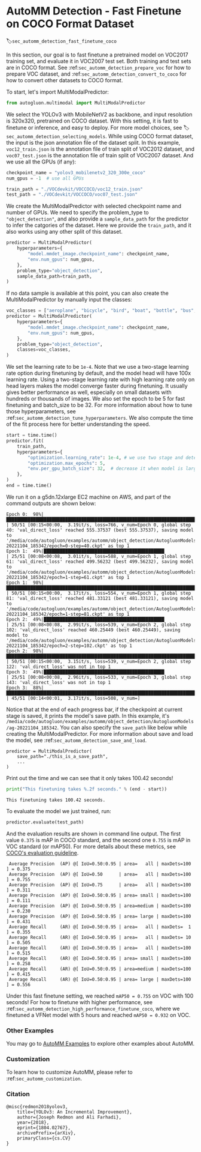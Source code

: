 # AutoMM Detection - Fast Finetune on COCO Format Dataset
:label:`sec_automm_detection_fast_finetune_coco`

In this section, our goal is to fast finetune a pretrained model on VOC2017 training set, 
and evaluate it in VOC2007 test set. Both training and test sets are in COCO format.
See :ref:`sec_automm_detection_prepare_voc` for how to prepare VOC dataset,
and :ref:`sec_automm_detection_convert_to_coco` for how to convert other datasets to COCO format.

To start, let's import MultiModalPredictor:

```python
from autogluon.multimodal import MultiModalPredictor
```

We select the YOLOv3 with MobileNetV2 as backbone,
and input resolution is 320x320, pretrained on COCO dataset. With this setting, it is fast to finetune or inference,
and easy to deploy.
For more model choices, see :label:`sec_automm_detection_selecting_models`.
While using COCO format dataset, the input is the json annotation file of the dataset split.
In this example, `voc12_train.json` is the annotation file of train split of VOC2012 dataset,
and `voc07_test.json` is the annotation file of train split of VOC2007 dataset.
And we use all the GPUs (if any):

```python
checkpoint_name = "yolov3_mobilenetv2_320_300e_coco"
num_gpus = -1  # use all GPUs

train_path = "./VOCdevkit/VOCCOCO/voc12_train.json"
test_path = "./VOCdevkit/VOCCOCO/voc07_test.json"
```

We create the MultiModalPredictor with selected checkpoint name and number of GPUs.
We need to specify the problem_type to `"object_detection"`,
and also provide a `sample_data_path` for the predictor to infer the catgories of the dataset.
Here we provide the `train_path`, and it also works using any other split of this dataset.

```python
predictor = MultiModalPredictor(
    hyperparameters={
        "model.mmdet_image.checkpoint_name": checkpoint_name,
        "env.num_gpus": num_gpus,
    },
    problem_type="object_detection",
    sample_data_path=train_path,
)
```

If no data sample is available at this point, you can also create the MultiModalPredictor by manually input the classes:

```python
voc_classes = ["aeroplane", "bicycle", "bird", "boat", "bottle", "bus", "car", "cat", "chair", "cow", "diningtable", "dog", "horse", "motorbike", "person", "pottedplant", "sheep", "sofa", "train", "tvmonitor"]
predictor = MultiModalPredictor(
    hyperparameters={
        "model.mmdet_image.checkpoint_name": checkpoint_name,
        "env.num_gpus": num_gpus,
    },
    problem_type="object_detection",
    classes=voc_classes,
)
```

We set the learning rate to be `1e-4`.
Note that we use a two-stage learning rate option during finetuning by default,
and the model head will have 100x learning rate.
Using a two-stage learning rate with high learning rate only on head layers makes
the model converge faster during finetuning. It usually gives better performance as well,
especially on small datasets with hundreds or thousands of images.
We also set the epoch to be 5 for fast finetuning and batch_size to be 32.
For more information about how to tune those hyperparameters,
see :ref:`sec_automm_detection_tune_hyperparameters`.
We also compute the time of the fit process here for better understanding the speed.
```python
start = time.time()
predictor.fit(
    train_path,
    hyperparameters={
        "optimization.learning_rate": 1e-4, # we use two stage and detection head has 100x lr
        "optimization.max_epochs": 5,
        "env.per_gpu_batch_size": 32,  # decrease it when model is large
    },
)
end = time.time()
```

We run it on a g5dn.12xlarge EC2 machine on AWS,
and part of the command outputs are shown below:

```
Epoch 0:  98%|██████████████████████████████████████████████████████████████████████████████████████████▏ | 50/51 [00:15<00:00,  3.19it/s, loss=766, v_num=Epoch 0, global step 40: 'val_direct_loss' reached 555.37537 (best 555.37537), saving model to '/media/code/autogluon/examples/automm/object_detection/AutogluonModels/ag-20221104_185342/epoch=0-step=40.ckpt' as top 1
Epoch 1:  49%|█████████████████████████████████████████████                                               | 25/51 [00:08<00:08,  3.01it/s, loss=588, v_num=Epoch 1, global step 61: 'val_direct_loss' reached 499.56232 (best 499.56232), saving model to '/media/code/autogluon/examples/automm/object_detection/AutogluonModels/ag-20221104_185342/epoch=1-step=61.ckpt' as top 1
Epoch 1:  98%|██████████████████████████████████████████████████████████████████████████████████████████▏ | 50/51 [00:15<00:00,  3.17it/s, loss=554, v_num=Epoch 1, global step 81: 'val_direct_loss' reached 481.33121 (best 481.33121), saving model to '/media/code/autogluon/examples/automm/object_detection/AutogluonModels/ag-20221104_185342/epoch=1-step=81.ckpt' as top 1
Epoch 2:  49%|█████████████████████████████████████████████                                               | 25/51 [00:08<00:08,  2.99it/s, loss=539, v_num=Epoch 2, global step 102: 'val_direct_loss' reached 460.25449 (best 460.25449), saving model to '/media/code/autogluon/examples/automm/object_detection/AutogluonModels/ag-20221104_185342/epoch=2-step=102.ckpt' as top 1
Epoch 2:  98%|██████████████████████████████████████████████████████████████████████████████████████████▏ | 50/51 [00:15<00:00,  3.15it/s, loss=539, v_num=Epoch 2, global step 122: 'val_direct_loss' was not in top 1                                                                                                 
Epoch 3:  49%|█████████████████████████████████████████████                                               | 25/51 [00:08<00:08,  2.96it/s, loss=533, v_num=Epoch 3, global step 143: 'val_direct_loss' was not in top 1                                                                                                 
Epoch 3:  88%|█████████████████████████████████████████████████████████████████████████████████▏          | 45/51 [00:14<00:01,  3.17it/s, loss=508, v_num=]
```

Notice that at the end of each progress bar, if the checkpoint at current stage is saved,
it prints the model's save path.
In this example, it's `/media/code/autogluon/examples/automm/object_detection/AutogluonModels/ag-20221104_185342`.
You can also specify the `save_path` like below while creating the MultiModalPredictor.
For more information about save and load the model,
see :ref:`sec_automm_detection_save_and_load`. 

```
predictor = MultiModalPredictor(
    save_path="./this_is_a_save_path",
    ...
)
```

Print out the time and we can see that it only takes 100.42 seconds!

```python
print("This finetuning takes %.2f seconds." % (end - start))
```

```
This finetuning takes 100.42 seconds.
```

To evaluate the model we just trained, run:

```python
predictor.evaluate(test_path)
```

And the evaluation results are shown in command line output. 
The first value `0.375` is mAP in COCO standard, and the second one `0.755` is mAP in VOC standard (or mAP50). 
For more details about these metrics, see [COCO's evaluation guideline](https://cocodataset.org/#detection-eval).

```
 Average Precision  (AP) @[ IoU=0.50:0.95 | area=   all | maxDets=100 ] = 0.375
 Average Precision  (AP) @[ IoU=0.50      | area=   all | maxDets=100 ] = 0.755
 Average Precision  (AP) @[ IoU=0.75      | area=   all | maxDets=100 ] = 0.311
 Average Precision  (AP) @[ IoU=0.50:0.95 | area= small | maxDets=100 ] = 0.111
 Average Precision  (AP) @[ IoU=0.50:0.95 | area=medium | maxDets=100 ] = 0.230
 Average Precision  (AP) @[ IoU=0.50:0.95 | area= large | maxDets=100 ] = 0.431
 Average Recall     (AR) @[ IoU=0.50:0.95 | area=   all | maxDets=  1 ] = 0.355
 Average Recall     (AR) @[ IoU=0.50:0.95 | area=   all | maxDets= 10 ] = 0.505
 Average Recall     (AR) @[ IoU=0.50:0.95 | area=   all | maxDets=100 ] = 0.515
 Average Recall     (AR) @[ IoU=0.50:0.95 | area= small | maxDets=100 ] = 0.258
 Average Recall     (AR) @[ IoU=0.50:0.95 | area=medium | maxDets=100 ] = 0.415
 Average Recall     (AR) @[ IoU=0.50:0.95 | area= large | maxDets=100 ] = 0.556
```

Under this fast finetune setting, we reached `mAP50 = 0.755` on VOC with 100 seconds!
For how to finetune with higher performance,
see :ref:`sec_automm_detection_high_performance_finetune_coco`, where we finetuned a VFNet model with 
5 hours and reached `mAP50 = 0.932` on VOC.

### Other Examples

You may go to [AutoMM Examples](https://github.com/awslabs/autogluon/tree/master/examples/automm) to explore other examples about AutoMM.

### Customization
To learn how to customize AutoMM, please refer to :ref:`sec_automm_customization`.

### Citation
```
@misc{redmon2018yolov3,
    title={YOLOv3: An Incremental Improvement},
    author={Joseph Redmon and Ali Farhadi},
    year={2018},
    eprint={1804.02767},
    archivePrefix={arXiv},
    primaryClass={cs.CV}
}
```
